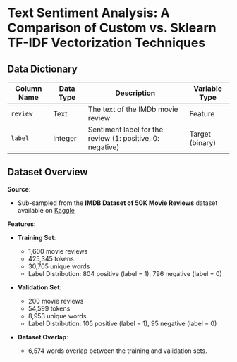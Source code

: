 # Text Sentiment Analysis: A Comparison of Custom vs. Sklearn TF-IDF Vectorization Techniques

## Data Dictionary

| **Column Name** | **Data Type** | **Description**                              | **Variable Type**  |
|-----------------|---------------|----------------------------------------------|--------------------|
| `review`        | Text          | The text of the IMDb movie review            | Feature            |
| `label`         | Integer       | Sentiment label for the review (1: positive, 0: negative) | Target (binary)    |

## Dataset Overview

**Source**:  
- Sub-sampled from the **IMDB Dataset of 50K Movie Reviews** dataset available on [Kaggle](https://www.kaggle.com/datasets/lakshmi25npathi/imdb-dataset-of-50k-movie-reviews)

**Features**:
- **Training Set**:  
  - 1,600 movie reviews  
  - 425,345 tokens  
  - 30,705 unique words  
  - Label Distribution: 804 positive (label = 1), 796 negative (label = 0)  

- **Validation Set**:  
  - 200 movie reviews  
  - 54,599 tokens  
  - 8,953 unique words  
  - Label Distribution: 105 positive (label = 1), 95 negative (label = 0)

- **Dataset Overlap**:
  - 6,574 words overlap between the training and validation sets.
